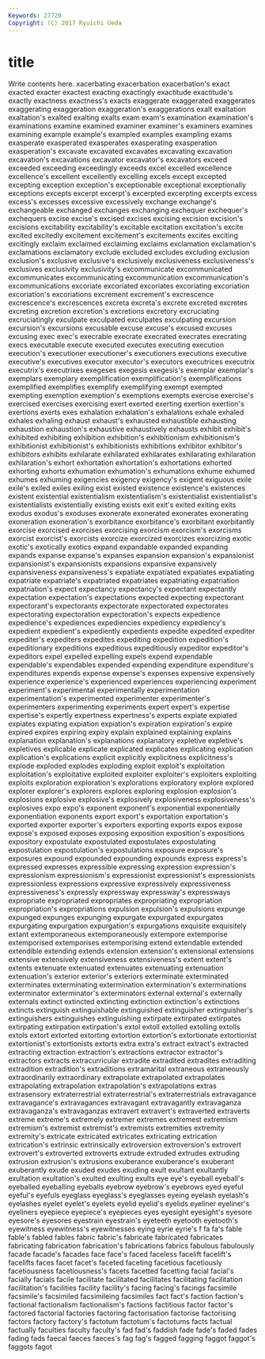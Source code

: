 ```yaml
---
Keywords: 27720 
Copyright: (C) 2017 Ryuichi Ueda
---
```


# title

Write contents here.
xacerbating exacerbation exacerbation's exact exacted exacter
exactest exacting exactingly exactitude exactitude's exactly exactness exactness's exacts exaggerate
exaggerated exaggerates exaggerating exaggeration exaggeration's exaggerations exalt exaltation exaltation's exalted
exalting exalts exam exam's examination examination's examinations examine examined examiner
examiner's examiners examines examining example example's exampled examples exampling exams
exasperate exasperated exasperates exasperating exasperation exasperation's excavate excavated excavates excavating
excavation excavation's excavations excavator excavator's excavators exceed exceeded exceeding exceedingly
exceeds excel excelled excellence excellence's excellent excellently excelling excels except
excepted excepting exception exception's exceptionable exceptional exceptionally exceptions excepts excerpt
excerpt's excerpted excerpting excerpts excess excess's excesses excessive excessively exchange
exchange's exchangeable exchanged exchanges exchanging exchequer exchequer's exchequers excise excise's
excised excises excising excision excision's excisions excitability excitability's excitable excitation
excitation's excite excited excitedly excitement excitement's excitements excites exciting excitingly
exclaim exclaimed exclaiming exclaims exclamation exclamation's exclamations exclamatory exclude excluded
excludes excluding exclusion exclusion's exclusive exclusive's exclusively exclusiveness exclusiveness's exclusives
exclusivity exclusivity's excommunicate excommunicated excommunicates excommunicating excommunication excommunication's excommunications excoriate
excoriated excoriates excoriating excoriation excoriation's excoriations excrement excrement's excrescence excrescence's
excrescences excreta excreta's excrete excreted excretes excreting excretion excretion's excretions
excretory excruciating excruciatingly exculpate exculpated exculpates exculpating excursion excursion's excursions
excusable excuse excuse's excused excuses excusing exec exec's execrable execrate
execrated execrates execrating execs executable execute executed executes executing execution
execution's executioner executioner's executioners executions executive executive's executives executor executor's
executors executrices executrix executrix's executrixes exegeses exegesis exegesis's exemplar exemplar's
exemplars exemplary exemplification exemplification's exemplifications exemplified exemplifies exemplify exemplifying exempt
exempted exempting exemption exemption's exemptions exempts exercise exercise's exercised exercises
exercising exert exerted exerting exertion exertion's exertions exerts exes exhalation
exhalation's exhalations exhale exhaled exhales exhaling exhaust exhaust's exhausted exhaustible
exhausting exhaustion exhaustion's exhaustive exhaustively exhausts exhibit exhibit's exhibited exhibiting
exhibition exhibition's exhibitionism exhibitionism's exhibitionist exhibitionist's exhibitionists exhibitions exhibitor exhibitor's
exhibitors exhibits exhilarate exhilarated exhilarates exhilarating exhilaration exhilaration's exhort exhortation
exhortation's exhortations exhorted exhorting exhorts exhumation exhumation's exhumations exhume exhumed
exhumes exhuming exigencies exigency exigency's exigent exiguous exile exile's exiled
exiles exiling exist existed existence existence's existences existent existential existentialism
existentialism's existentialist existentialist's existentialists existentially existing exists exit exit's exited
exiting exits exodus exodus's exoduses exonerate exonerated exonerates exonerating exoneration
exoneration's exorbitance exorbitance's exorbitant exorbitantly exorcise exorcised exorcises exorcising exorcism
exorcism's exorcisms exorcist exorcist's exorcists exorcize exorcized exorcizes exorcizing exotic
exotic's exotically exotics expand expandable expanded expanding expands expanse expanse's
expanses expansion expansion's expansionist expansionist's expansionists expansions expansive expansively expansiveness
expansiveness's expatiate expatiated expatiates expatiating expatriate expatriate's expatriated expatriates expatriating
expatriation expatriation's expect expectancy expectancy's expectant expectantly expectation expectation's expectations
expected expecting expectorant expectorant's expectorants expectorate expectorated expectorates expectorating expectoration
expectoration's expects expedience expedience's expediences expediencies expediency expediency's expedient expedient's
expediently expedients expedite expedited expediter expediter's expediters expedites expediting expedition
expedition's expeditionary expeditions expeditious expeditiously expeditor expeditor's expeditors expel expelled
expelling expels expend expendable expendable's expendables expended expending expenditure expenditure's
expenditures expends expense expense's expenses expensive expensively experience experience's experienced
experiences experiencing experiment experiment's experimental experimentally experimentation experimentation's experimented experimenter
experimenter's experimenters experimenting experiments expert expert's expertise expertise's expertly expertness
expertness's experts expiate expiated expiates expiating expiation expiation's expiration expiration's
expire expired expires expiring expiry explain explained explaining explains explanation
explanation's explanations explanatory expletive expletive's expletives explicable explicate explicated explicates
explicating explication explication's explications explicit explicitly explicitness explicitness's explode exploded
explodes exploding exploit exploit's exploitation exploitation's exploitative exploited exploiter exploiter's
exploiters exploiting exploits exploration exploration's explorations exploratory explore explored explorer
explorer's explorers explores exploring explosion explosion's explosions explosive explosive's explosively
explosiveness explosiveness's explosives expo expo's exponent exponent's exponential exponentially exponentiation
exponents export export's exportation exportation's exported exporter exporter's exporters exporting
exports expos expose expose's exposed exposes exposing exposition exposition's expositions
expository expostulate expostulated expostulates expostulating expostulation expostulation's expostulations exposure exposure's
exposures expound expounded expounding expounds express express's expressed expresses expressible
expressing expression expression's expressionism expressionism's expressionist expressionist's expressionists expressionless expressions
expressive expressively expressiveness expressiveness's expressly expressway expressway's expressways expropriate expropriated
expropriates expropriating expropriation expropriation's expropriations expulsion expulsion's expulsions expunge expunged
expunges expunging expurgate expurgated expurgates expurgating expurgation expurgation's expurgations exquisite
exquisitely extant extemporaneous extemporaneously extempore extemporise extemporised extemporises extemporising extend
extendable extended extendible extending extends extension extension's extensional extensions extensive
extensively extensiveness extensiveness's extent extent's extents extenuate extenuated extenuates extenuating
extenuation extenuation's exterior exterior's exteriors exterminate exterminated exterminates exterminating extermination
extermination's exterminations exterminator exterminator's exterminators external external's externally externals extinct
extincted extincting extinction extinction's extinctions extincts extinguish extinguishable extinguished extinguisher
extinguisher's extinguishers extinguishes extinguishing extirpate extirpated extirpates extirpating extirpation extirpation's
extol extoll extolled extolling extolls extols extort extorted extorting extortion
extortion's extortionate extortionist extortionist's extortionists extorts extra extra's extract extract's
extracted extracting extraction extraction's extractions extractor extractor's extractors extracts extracurricular
extradite extradited extradites extraditing extradition extradition's extraditions extramarital extraneous extraneously
extraordinarily extraordinary extrapolate extrapolated extrapolates extrapolating extrapolation extrapolation's extrapolations extras
extrasensory extraterrestrial extraterrestrial's extraterrestrials extravagance extravagance's extravagances extravagant extravagantly extravaganza
extravaganza's extravaganzas extravert extravert's extraverted extraverts extreme extreme's extremely extremer
extremes extremest extremism extremism's extremist extremist's extremists extremities extremity extremity's
extricate extricated extricates extricating extrication extrication's extrinsic extrinsically extroversion extroversion's
extrovert extrovert's extroverted extroverts extrude extruded extrudes extruding extrusion extrusion's
extrusions exuberance exuberance's exuberant exuberantly exude exuded exudes exuding exult
exultant exultantly exultation exultation's exulted exulting exults eye eye's eyeball
eyeball's eyeballed eyeballing eyeballs eyebrow eyebrow's eyebrows eyed eyeful eyeful's
eyefuls eyeglass eyeglass's eyeglasses eyeing eyelash eyelash's eyelashes eyelet eyelet's
eyelets eyelid eyelid's eyelids eyeliner eyeliner's eyeliners eyepiece eyepiece's eyepieces
eyes eyesight eyesight's eyesore eyesore's eyesores eyestrain eyestrain's eyeteeth eyetooth
eyetooth's eyewitness eyewitness's eyewitnesses eying eyrie eyrie's f fa fa's
fable fable's fabled fables fabric fabric's fabricate fabricated fabricates fabricating
fabrication fabrication's fabrications fabrics fabulous fabulously facade facade's facades face
face's faced faceless facelift facelift's facelifts faces facet facet's faceted
faceting facetious facetiously facetiousness facetiousness's facets facetted facetting facial facial's
facially facials facile facilitate facilitated facilitates facilitating facilitation facilitation's facilities
facility facility's facing facing's facings facsimile facsimile's facsimiled facsimileing facsimiles
fact fact's faction faction's factional factionalism factionalism's factions factitious factor
factor's factored factorial factories factoring factorisation factorise factorising factors factory
factory's factotum factotum's factotums facts factual factually faculties faculty faculty's
fad fad's faddish fade fade's faded fades fading fads faecal
faeces faeces's fag fag's fagged fagging faggot faggot's faggots fagot
